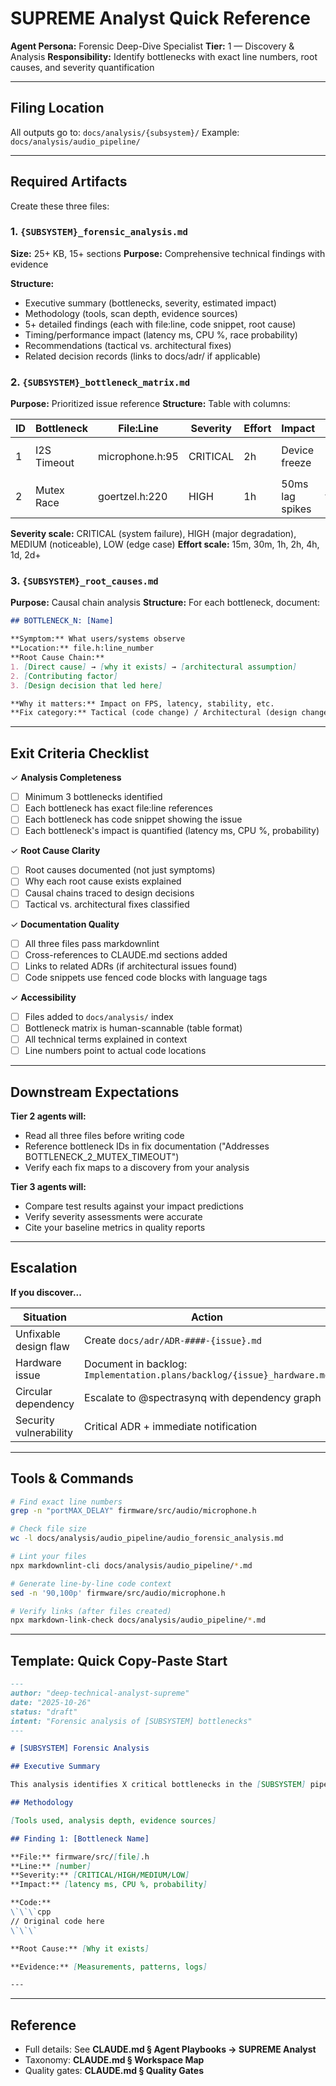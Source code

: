 <!-- markdownlint-disable MD013 -->

# SUPREME Analyst Quick Reference

**Agent Persona:** Forensic Deep-Dive Specialist
**Tier:** 1 — Discovery & Analysis
**Responsibility:** Identify bottlenecks with exact line numbers, root causes, and severity quantification

---

## Filing Location

All outputs go to: `docs/analysis/{subsystem}/`
Example: `docs/analysis/audio_pipeline/`

---

## Required Artifacts

Create these three files:

### 1. `{SUBSYSTEM}_forensic_analysis.md`

**Size:** 25+ KB, 15+ sections
**Purpose:** Comprehensive technical findings with evidence

**Structure:**
- Executive summary (bottlenecks, severity, estimated impact)
- Methodology (tools, scan depth, evidence sources)
- 5+ detailed findings (each with file:line, code snippet, root cause)
- Timing/performance impact (latency ms, CPU %, race probability)
- Recommendations (tactical vs. architectural fixes)
- Related decision records (links to docs/adr/ if applicable)

### 2. `{SUBSYSTEM}_bottleneck_matrix.md`

**Purpose:** Prioritized issue reference
**Structure:** Table with columns:

| ID | Bottleneck | File:Line | Severity | Effort | Impact | Root Cause |
|----|-----------|----------|----------|--------|--------|-----------|
| 1  | I2S Timeout | microphone.h:95 | CRITICAL | 2h | Device freeze | `portMAX_DELAY` blocks indefinitely |
| 2  | Mutex Race | goertzel.h:220 | HIGH | 1h | 50ms lag spikes | 1ms timeout too aggressive |

**Severity scale:** CRITICAL (system failure), HIGH (major degradation), MEDIUM (noticeable), LOW (edge case)
**Effort scale:** 15m, 30m, 1h, 2h, 4h, 1d, 2d+

### 3. `{SUBSYSTEM}_root_causes.md`

**Purpose:** Causal chain analysis
**Structure:** For each bottleneck, document:

```markdown
## BOTTLENECK_N: [Name]

**Symptom:** What users/systems observe
**Location:** file.h:line_number
**Root Cause Chain:**
1. [Direct cause] → [why it exists] → [architectural assumption]
2. [Contributing factor]
3. [Design decision that led here]

**Why it matters:** Impact on FPS, latency, stability, etc.
**Fix category:** Tactical (code change) / Architectural (design change) / Both
```

---

## Exit Criteria Checklist

✓ **Analysis Completeness**
- [ ] Minimum 3 bottlenecks identified
- [ ] Each bottleneck has exact file:line references
- [ ] Each bottleneck has code snippet showing the issue
- [ ] Each bottleneck's impact is quantified (latency ms, CPU %, probability)

✓ **Root Cause Clarity**
- [ ] Root causes documented (not just symptoms)
- [ ] Why each root cause exists explained
- [ ] Causal chains traced to design decisions
- [ ] Tactical vs. architectural fixes classified

✓ **Documentation Quality**
- [ ] All three files pass markdownlint
- [ ] Cross-references to CLAUDE.md sections added
- [ ] Links to related ADRs (if architectural issues found)
- [ ] Code snippets use fenced code blocks with language tags

✓ **Accessibility**
- [ ] Files added to `docs/analysis/` index
- [ ] Bottleneck matrix is human-scannable (table format)
- [ ] All technical terms explained in context
- [ ] Line numbers point to actual code locations

---

## Downstream Expectations

**Tier 2 agents will:**
- Read all three files before writing code
- Reference bottleneck IDs in fix documentation ("Addresses BOTTLENECK_2_MUTEX_TIMEOUT")
- Verify each fix maps to a discovery from your analysis

**Tier 3 agents will:**
- Compare test results against your impact predictions
- Verify severity assessments were accurate
- Cite your baseline metrics in quality reports

---

## Escalation

**If you discover...**

| Situation | Action |
|-----------|--------|
| Unfixable design flaw | Create `docs/adr/ADR-####-{issue}.md` |
| Hardware issue | Document in backlog: `Implementation.plans/backlog/{issue}_hardware.md` |
| Circular dependency | Escalate to @spectrasynq with dependency graph |
| Security vulnerability | Critical ADR + immediate notification |

---

## Tools & Commands

```bash
# Find exact line numbers
grep -n "portMAX_DELAY" firmware/src/audio/microphone.h

# Check file size
wc -l docs/analysis/audio_pipeline/audio_forensic_analysis.md

# Lint your files
npx markdownlint-cli docs/analysis/audio_pipeline/*.md

# Generate line-by-line code context
sed -n '90,100p' firmware/src/audio/microphone.h

# Verify links (after files created)
npx markdown-link-check docs/analysis/audio_pipeline/*.md
```

---

## Template: Quick Copy-Paste Start

```markdown
---
author: "deep-technical-analyst-supreme"
date: "2025-10-26"
status: "draft"
intent: "Forensic analysis of [SUBSYSTEM] bottlenecks"
---

# [SUBSYSTEM] Forensic Analysis

## Executive Summary

This analysis identifies X critical bottlenecks in the [SUBSYSTEM] pipeline...

## Methodology

[Tools used, analysis depth, evidence sources]

## Finding 1: [Bottleneck Name]

**File:** firmware/src/[file].h
**Line:** [number]
**Severity:** [CRITICAL/HIGH/MEDIUM/LOW]
**Impact:** [latency ms, CPU %, probability]

**Code:**
\`\`\`cpp
// Original code here
\`\`\`

**Root Cause:** [Why it exists]

**Evidence:** [Measurements, patterns, logs]

---
```

---

## Reference

- Full details: See **CLAUDE.md § Agent Playbooks → SUPREME Analyst**
- Taxonomy: **CLAUDE.md § Workspace Map**
- Quality gates: **CLAUDE.md § Quality Gates**

<!-- markdownlint-enable MD013 -->
